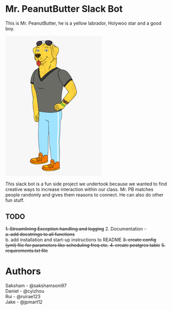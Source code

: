 # Mr. PeanutButter Slack Bot
This is Mr. PeanutButter, he is a yellow labrador, Holywoo star and a good boy.

<img src="images/mr-peanutbutter-hd.png" width="300">

This slack bot is a fun side project we undertook because we wanted to find creative ways to increase interaction within our class. Mr. PB matches people randomly and gives them reasons to connect. He can also do other fun stuff.


## TODO

~~1. Streamlining Exception handling and logging~~
2. Documentation - \
    ~~a. add docstrings to all functions~~ \
    b. add installation and start-up instructions to README
~~3. create config (yml) file for parameters like scheduling freq etc.~~
~~4. create postgres table~~
~~5. requirements.txt file~~

# Authors
Saksham - @sakshamsoni97 \
Daniel - @cyizhou \
Rui - @ruirae123 \
Jake - @jpmart12
